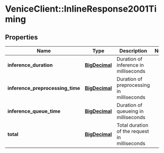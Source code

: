 # VeniceClient::InlineResponse2001Timing

## Properties
Name | Type | Description | Notes
------------ | ------------- | ------------- | -------------
**inference_duration** | [**BigDecimal**](BigDecimal.md) | Duration of inference in milliseconds | 
**inference_preprocessing_time** | [**BigDecimal**](BigDecimal.md) | Duration of preprocessing in milliseconds | 
**inference_queue_time** | [**BigDecimal**](BigDecimal.md) | Duration of queueing in milliseconds | 
**total** | [**BigDecimal**](BigDecimal.md) | Total duration of the request in milliseconds | 

